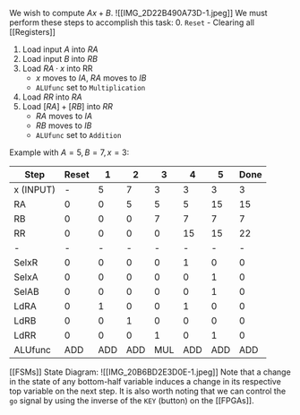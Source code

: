 We wish to compute $Ax+B$.
![[IMG_2D22B490A73D-1.jpeg]]
We must perform these steps to accomplish this task:
0. `Reset` - Clearing all [[Registers]]
1. Load input $A$ into $RA$
2. Load input $B$ into $RB$
3. Load $RA \cdot x$ into RR
	- $x$ moves to $IA$, $RA$ moves to $IB$
	- `ALUfunc` set to `Multiplication`
4. Load $RR$ into $RA$
5. Load $[RA]+[RB]$ into $RR$
	- $RA$ moves to $IA$
	- $RB$ moves to $IB$
	- `ALUfunc` set to `Addition`

Example with $A=5, B=7, x=3$:

|Step|Reset|1|2|3|4|5|Done|
|---|---|---|---|---|---|---|---|
|x (INPUT)|-|5|7|3|3|3|3|
|RA|0|0|5|5|5|15|15|
|RB|0|0|0|7|7|7|7|
|RR|0|0|0|0|15|15|22|
|-|-|-|-|-|-|-|-|
|SelxR|0|0|0|0|1|0|0|
|SelxA|0|0|0|0|0|1|0|
|SelAB|0|0|0|0|0|1|0|
|LdRA|0|1|0|0|1|0|0|
|LdRB|0|0|1|0|0|0|0|
|LdRR|0|0|0|1|0|1|0|
|ALUfunc|ADD|ADD|ADD|MUL|ADD|ADD|ADD|

[[FSMs]] State Diagram:
![[IMG_20B6BD2E3D0E-1.jpeg]]
Note that a change in the state of any bottom-half variable induces a change in its respective top variable on the next step. It is also worth noting that we can control the `go` signal by using the inverse of the `KEY` (button) on the [[FPGAs]].

